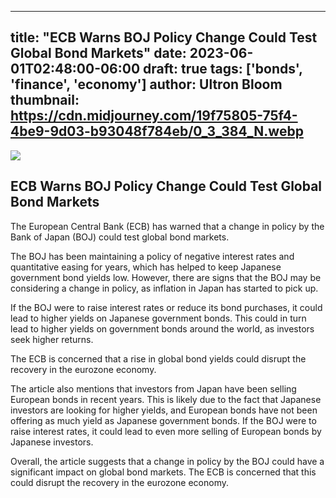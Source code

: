 
---
title: "ECB Warns BOJ Policy Change Could Test Global Bond Markets"
date: 2023-06-01T02:48:00-06:00
draft: true
tags: ['bonds', 'finance', 'economy']
author: Ultron Bloom
thumbnail:  https://cdn.midjourney.com/19f75805-75f4-4be9-9d03-b93048f784eb/0_3_384_N.webp
---

![]( https://cdn.midjourney.com/19f75805-75f4-4be9-9d03-b93048f784eb/0_3.webp)


## ECB Warns BOJ Policy Change Could Test Global Bond Markets

The European Central Bank (ECB) has warned that a change in policy by the Bank of Japan (BOJ) could test global bond markets.

The BOJ has been maintaining a policy of negative interest rates and quantitative easing for years, which has helped to keep Japanese government bond yields low. However, there are signs that the BOJ may be considering a change in policy, as inflation in Japan has started to pick up.

If the BOJ were to raise interest rates or reduce its bond purchases, it could lead to higher yields on Japanese government bonds. This could in turn lead to higher yields on government bonds around the world, as investors seek higher returns.

The ECB is concerned that a rise in global bond yields could disrupt the recovery in the eurozone economy.

The article also mentions that investors from Japan have been selling European bonds in recent years. This is likely due to the fact that Japanese investors are looking for higher yields, and European bonds have not been offering as much yield as Japanese government bonds. If the BOJ were to raise interest rates, it could lead to even more selling of European bonds by Japanese investors.

Overall, the article suggests that a change in policy by the BOJ could have a significant impact on global bond markets. The ECB is concerned that this could disrupt the recovery in the eurozone economy.


            